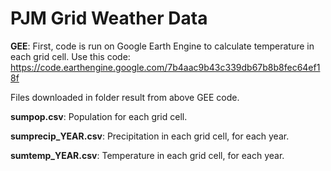 # PJM Grid Weather Data 

__GEE__: First, code is run on Google Earth Engine to calculate temperature in each grid cell. Use this code: https://code.earthengine.google.com/7b4aac9b43c339db67b8b8fec64ef18f

Files downloaded in folder result from above GEE code. 

__sumpop.csv__: Population for each grid cell.

__sumprecip_YEAR.csv__: Precipitation in each grid cell, for each year.

__sumtemp_YEAR.csv__: Temperature in each grid cell, for each year.
